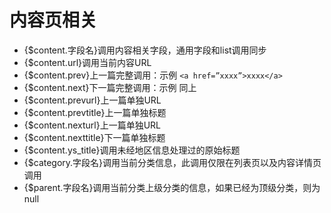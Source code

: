 # 内容页相关

* {$content.字段名}调用内容相关字段，通用字段和list调用同步
* {$content.url}调用当前内容URL
* {$content.prev}上一篇完整调用：示例 `<a href=”xxxx”>xxxx</a>`
* {$content.next}下一篇完整调用：示例 同上
* {$content.prevurl}上一篇单独URL
* {$content.prevtitle}上一篇单独标题
* {$content.nexturl}上一篇单独URL
* {$content.nexttitle}下一篇单独标题
* {$content.ys_title}调用未经地区信息处理过的原始标题
* {$category.字段名}调用当前分类信息，此调用仅限在列表页以及内容详情页调用
* {$parent.字段名}调用当前分类上级分类的信息，如果已经为顶级分类，则为null
